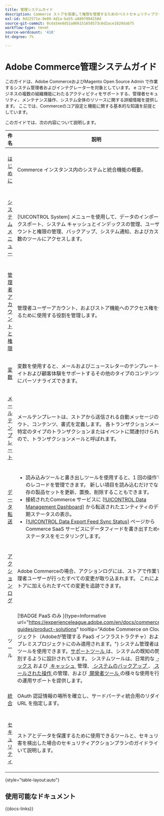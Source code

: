 ```yaml
---
title: 管理システムガイド
description: Commerce ストアを保護して権限を管理するためのベストセキュリティプラクティスや、データのインポートおよびエクスポート方法、統合と拡張機能の管理方法、日常のメンテナンスを行う方法を学びます。
exl-id: 9d22571e-9e09-4d1a-ba55-a889f094158d
source-git-commit: 0cda54e8d52a866151658573c6d2ace1820dab75
workflow-type: tm+mt
source-wordcount: '418'
ht-degree: 7%

---
```


# Adobe Commerce管理システムガイド

このガイドは、Adobe CommerceおよびMagento Open Source Admin で作業するシステム管理者およびインテグレーターを対象としています。 e コマースビジネスの複数の組織機能にわたるアクティビティをサポートする、管理者セキュリティ、メンテナンス操作、システム全体のリソースに関する詳細情報を提供します。 ここでは、Commerceのコア設定と機能に関する基本的な知識を前提としています。

このガイドでは、次の内容について説明します。

| 件名 | 説明 |
| ------- | ----------- |
| [&#x200B; はじめに &#x200B;](introduction.md) | Commerce インスタンス内のシステムと統合機能の概要。 |
| [&#x200B; システムメニュー &#x200B;](system-menu.md) | [!UICONTROL System] メニューを使用して、データのインポートとエクスポート、システム キャッシュとインデックスの管理、ユーザーアカウントと権限の管理、バックアップ、システム通知、およびカスタム変数のツールにアクセスします。 |
| [&#x200B; 管理者アカウントと権限 &#x200B;](permissions.md) | 管理者ユーザーアカウント、およびストア機能へのアクセス権を付与するために使用する役割を管理します。 |
| [&#x200B; 変数 &#x200B;](variables-predefined.md) | 変数を使用すると、メールおよびニュースレターのテンプレートや、サイトおよび顧客体験をサポートするその他のタイプのコンテンツを簡単にパーソナライズできます。 |
| [&#x200B; メールテンプレート &#x200B;](email-templates.md) | メールテンプレートは、ストアから送信される自動メッセージのレイアウト、コンテンツ、書式を定義します。 各トランザクションメールは、特定のタイプのトランザクションまたはイベントに関連付けられているので、トランザクションメールと呼ばれます。 |
| [&#x200B; データ転送 &#x200B;](data-transfer.md) | <ul><li>読み込みツールと書き出しツールを使用すると、1 回の操作で複数のレコードを管理できます。 新しい項目を読み込むだけでなく、既存の製品セットを更新、置換、削除することもできます。</li><li>接続されたCommerce サービスに [[!UICONTROL Data Management Dashboard]](data-dashboard.md) から転送されたエンティティのデータ同期ステータスの表示。</li><li>[[!UICONTROL Data Export Feed Sync Status]](data-feed-sync-status.md) ページからCommerce SaaS サービスにデータフィードを書き出すための同期ステータスをモニタリングします。</li></ul> |
| [&#x200B; アクションログ &#x200B;](action-log.md) | Adobe Commerceの場合、アクションログには、ストアで作業する管理者ユーザーが行ったすべての変更が取り込まれます。 これにより、ストアに加えられたすべての変更を追跡できます。 |
| ツール | [!BADGE PaaS のみ &#x200B;]{type=Informative url="https://experienceleague.adobe.com/en/docs/commerce/user-guides/product-solutions" tooltip="Adobe Commerce on Cloud プロジェクト（Adobeが管理する PaaS インフラストラクチャ）およびオンプレミスプロジェクトにのみ適用されます。"} システム管理者は一連のツールを使用できます。[&#x200B; サポートツール &#x200B;](support.md) は、システムの既知の問題を識別するように設計されています。 システムツールは、日常的な [&#x200B; インデックス &#x200B;](index-management.md) および [&#x200B; キャッシュ &#x200B;](cache-management.md) 管理、[&#x200B; システムのバックアップ &#x200B;](backups.md)、[&#x200B; スケジュールされた操作 &#x200B;](data-scheduled-import-export.md) の管理、および [&#x200B; 開発者ツール &#x200B;](developer-tools.md) の様々な使用を行うための運用サポートを提供します。 |
| [&#x200B; 統合 &#x200B;](integrations.md) | OAuth 認証情報の場所を確立し、サードパーティ統合用のリダイレクト URL を指定します。 |
| [&#x200B; セキュリティ &#x200B;](security.md) | ストアとデータを保護するために使用できるツールと、セキュリティ侵害を検出した場合のセキュリティアクションプランのガイドラインについて説明します。 |

{style="table-layout:auto"}

## 使用可能なドキュメント

{{docs-links}}
